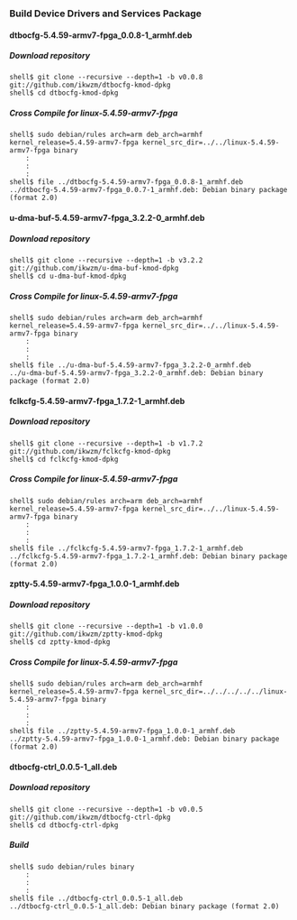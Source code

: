 ### Build Device Drivers and Services Package

#### dtbocfg-5.4.59-armv7-fpga_0.0.8-1_armhf.deb

##### Download repository

```console
shell$ git clone --recursive --depth=1 -b v0.0.8 git://github.com/ikwzm/dtbocfg-kmod-dpkg
shell$ cd dtbocfg-kmod-dpkg
```
##### Cross Compile for linux-5.4.59-armv7-fpga

```console
shell$ sudo debian/rules arch=arm deb_arch=armhf kernel_release=5.4.59-armv7-fpga kernel_src_dir=../../linux-5.4.59-armv7-fpga binary
    :
    :
    :
shell$ file ../dtbocfg-5.4.59-armv7-fpga_0.0.8-1_armhf.deb 
../dtbocfg-5.4.59-armv7-fpga_0.0.7-1_armhf.deb: Debian binary package (format 2.0)
```

#### u-dma-buf-5.4.59-armv7-fpga_3.2.2-0_armhf.deb 

##### Download repository

```console
shell$ git clone --recursive --depth=1 -b v3.2.2 git://github.com/ikwzm/u-dma-buf-kmod-dpkg
shell$ cd u-dma-buf-kmod-dpkg
```

##### Cross Compile for linux-5.4.59-armv7-fpga

```console
shell$ sudo debian/rules arch=arm deb_arch=armhf kernel_release=5.4.59-armv7-fpga kernel_src_dir=../../linux-5.4.59-armv7-fpga binary
    :
    :
    :
shell$ file ../u-dma-buf-5.4.59-armv7-fpga_3.2.2-0_armhf.deb 
../u-dma-buf-5.4.59-armv7-fpga_3.2.2-0_armhf.deb: Debian binary package (format 2.0)
```

#### fclkcfg-5.4.59-armv7-fpga_1.7.2-1_armhf.deb

##### Download repository

```console
shell$ git clone --recursive --depth=1 -b v1.7.2 git://github.com/ikwzm/fclkcfg-kmod-dpkg
shell$ cd fclkcfg-kmod-dpkg
```

##### Cross Compile for linux-5.4.59-armv7-fpga

```console
shell$ sudo debian/rules arch=arm deb_arch=armhf kernel_release=5.4.59-armv7-fpga kernel_src_dir=../../linux-5.4.59-armv7-fpga binary
    :
    :
    :
shell$ file ../fclkcfg-5.4.59-armv7-fpga_1.7.2-1_armhf.deb 
../fclkcfg-5.4.59-armv7-fpga_1.7.2-1_armhf.deb: Debian binary package (format 2.0)
```

#### zptty-5.4.59-armv7-fpga_1.0.0-1_armhf.deb

##### Download repository

```console
shell$ git clone --recursive --depth=1 -b v1.0.0 git://github.com/ikwzm/zptty-kmod-dpkg
shell$ cd zptty-kmod-dpkg
```

##### Cross Compile for linux-5.4.59-armv7-fpga

```console
shell$ sudo debian/rules arch=arm deb_arch=armhf kernel_release=5.4.59-armv7-fpga kernel_src_dir=../../../../../linux-5.4.59-armv7-fpga binary
    :
    :
    :
shell$ file ../zptty-5.4.59-armv7-fpga_1.0.0-1_armhf.deb
../zptty-5.4.59-armv7-fpga_1.0.0-1_armhf.deb: Debian binary package (format 2.0)
```

#### dtbocfg-ctrl_0.0.5-1_all.deb

##### Download repository

```console
shell$ git clone --recursive --depth=1 -b v0.0.5 git://github.com/ikwzm/dtbocfg-ctrl-dpkg
shell$ cd dtbocfg-ctrl-dpkg
```

##### Build

```console
shell$ sudo debian/rules binary
    :
    :
    :
shell$ file ../dtbocfg-ctrl_0.0.5-1_all.deb 
../dtbocfg-ctrl_0.0.5-1_all.deb: Debian binary package (format 2.0)
```

